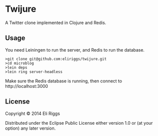 # Twijure

A Twitter clone implemented in Clojure and Redis.

## Usage

You need Leiningen to run the server, and Redis to run the database.

    >git clone git@github.com:eliriggs/twijure.git
    >cd microblog
    >lein deps
    >lein ring server-headless

Make sure the Redis database is running, then connect to http://localhost:3000

## License

Copyright © 2014 Eli Riggs

Distributed under the Eclipse Public License either version 1.0 or (at
your option) any later version.

